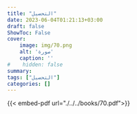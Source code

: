 ```yaml
---
title: "التحصيل"
date: 2023-06-04T01:21:13+03:00
draft: false
ShowToc: False
cover:
    image: img/70.png
    alt: 'صورة'
    caption: ''
#    hidden: false
summary: 
tags: ["التحصيل"]
categories: []
---
```

{{< embed-pdf url="./../../books/70.pdf">}} 


